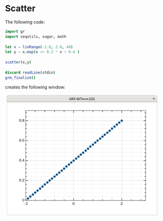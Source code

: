 # Scatter

The following code:
```nim
import gr
import sequtils, sugar, math

let x = linRange(-2.0, 2.0, 40)
let y = x.map(x => 0.2 * x + 0.4 )     

scatter(x,y)

discard readLine(stdin)
grm_finalize()
```

creates the following window:

![Scatter2d](imgs/scatter_2d.png)


